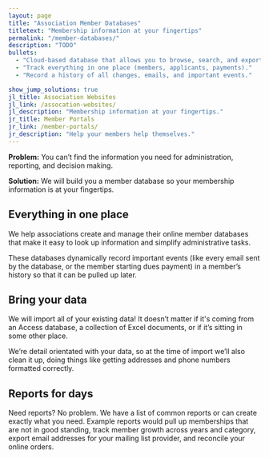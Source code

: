 ```yaml
---
layout: page
title: "Association Member Databases"
titletext: "Membership information at your fingertips"
permalink: "/member-databases/"
description: "TODO"
bullets:
  - "Cloud-based database that allows you to browse, search, and export."
  - "Track everything in one place (members, applicants, payments)."
  - "Record a history of all changes, emails, and important events."

show_jump_solutions: true
jl_title: Association Websites
jl_link: /assocation-websites/
jl_description: "Membership information at your fingertips."
jr_title: Member Portals
jr_link: /member-portals/
jr_description: "Help your members help themselves."
---
```


**Problem:** You can’t find the information you need for administration, reporting, and decision making.

**Solution:** We will build you a member database so your membership information is at your fingertips.

## Everything in one place

We help associations create and manage their online member databases that make it easy to look up information and simplify administrative tasks.

These databases dynamically record important events (like every email sent by the database, or the member starting dues payment) in a member’s history so that it can be pulled up later.

## Bring your data

We will import all of your existing data! It doesn’t matter if it's coming from an Access database, a collection of Excel documents, or if it’s sitting in some other place.

We’re detail orientated with your data, so at the time of import we’ll also clean it up, doing things like getting addresses and phone numbers formatted correctly.

## Reports for days

Need reports? No problem. We have a list of common reports or can create exactly what you need. Example reports would pull up memberships that are not in good standing, track member growth across years and category, export email addresses for your mailing list provider, and reconcile your online orders.

